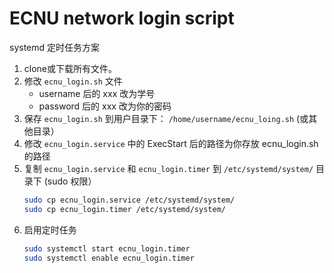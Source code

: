 # ECNU network login script

systemd 定时任务方案

1. clone或下载所有文件。
2. 修改 `ecnu_login.sh` 文件
   - username 后的 xxx 改为学号
   - password 后的 xxx 改为你的密码
3. 保存 `ecnu_login.sh` 到用户目录下： `/home/username/ecnu_loing.sh` (或其他目录）
4. 修改 `ecnu_login.service` 中的 ExecStart 后的路径为你存放 ecnu_login.sh 的路径
5. 复制 `ecnu_login.service` 和 `ecnu_login.timer` 到 `/etc/systemd/system/` 目录下 (sudo 权限）
   ```sh
   sudo cp ecnu_login.service /etc/systemd/system/
   sudo cp ecnu_login.timer /etc/systemd/system/
   ```
6. 启用定时任务
   ```sh
   sudo systemctl start ecnu_login.timer
   sudo systemctl enable ecnu_login.timer
   ```
